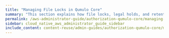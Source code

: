 ```yaml
---
title: "Managing File Locks in Qumulo Core"
summary: "This section explains how file locks, legal holds, and retention periods work in Qumulo Core. For information about working with S3 Object Lock, see <a href='../s3-api/creating-managing-s3-buckets.html#enable-object-lock'>Enabling Object Lock for S3 Buckets</a>."
permalink: /aws-administrator-guide/authorization-qumulo-core/managing-file-locks.html
sidebar: cloud_native_aws_administrator_guide_sidebar
include_content: content-reuse/admin-guides/authorization-qumulo-core/managing-file-locks.md
---
```


